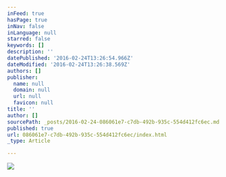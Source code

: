 ```yaml
---
inFeed: true
hasPage: true
inNav: false
inLanguage: null
starred: false
keywords: []
description: ''
datePublished: '2016-02-24T13:26:54.966Z'
dateModified: '2016-02-24T13:26:38.569Z'
authors: []
publisher:
  name: null
  domain: null
  url: null
  favicon: null
title: ''
author: []
sourcePath: _posts/2016-02-24-086061e7-c7db-492b-935c-554d412fc6ec.md
published: true
url: 086061e7-c7db-492b-935c-554d412fc6ec/index.html
_type: Article

---
```

![](https://the-grid-user-content.s3-us-west-2.amazonaws.com/8496aca0-f018-4321-9941-7ab3ea7347f9.jpg)